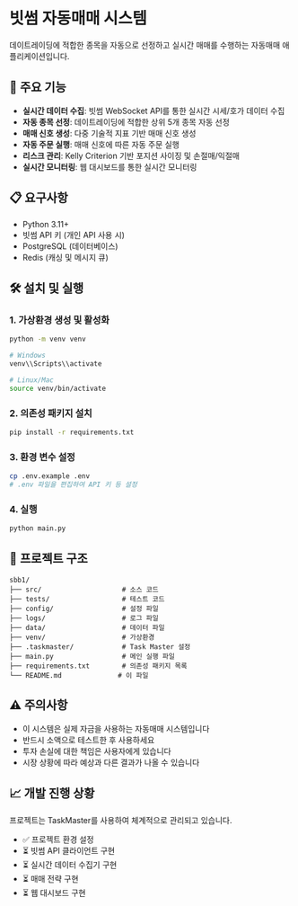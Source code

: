 # 빗썸 자동매매 시스템

데이트레이딩에 적합한 종목을 자동으로 선정하고 실시간 매매를 수행하는 자동매매 애플리케이션입니다.

## 🚀 주요 기능

- **실시간 데이터 수집**: 빗썸 WebSocket API를 통한 실시간 시세/호가 데이터 수집
- **자동 종목 선정**: 데이트레이딩에 적합한 상위 5개 종목 자동 선정
- **매매 신호 생성**: 다중 기술적 지표 기반 매매 신호 생성
- **자동 주문 실행**: 매매 신호에 따른 자동 주문 실행
- **리스크 관리**: Kelly Criterion 기반 포지션 사이징 및 손절매/익절매
- **실시간 모니터링**: 웹 대시보드를 통한 실시간 모니터링

## 📋 요구사항

- Python 3.11+
- 빗썸 API 키 (개인 API 사용 시)
- PostgreSQL (데이터베이스)
- Redis (캐싱 및 메시지 큐)

## 🛠️ 설치 및 실행

### 1. 가상환경 생성 및 활성화

```bash
python -m venv venv

# Windows
venv\\Scripts\\activate

# Linux/Mac
source venv/bin/activate
```

### 2. 의존성 패키지 설치

```bash
pip install -r requirements.txt
```

### 3. 환경 변수 설정

```bash
cp .env.example .env
# .env 파일을 편집하여 API 키 등 설정
```

### 4. 실행

```bash
python main.py
```

## 📁 프로젝트 구조

```
sbb1/
├── src/                    # 소스 코드
├── tests/                  # 테스트 코드
├── config/                 # 설정 파일
├── logs/                   # 로그 파일
├── data/                   # 데이터 파일
├── venv/                   # 가상환경
├── .taskmaster/            # Task Master 설정
├── main.py                 # 메인 실행 파일
├── requirements.txt        # 의존성 패키지 목록
└── README.md              # 이 파일

```

## ⚠️ 주의사항

- 이 시스템은 실제 자금을 사용하는 자동매매 시스템입니다
- 반드시 소액으로 테스트한 후 사용하세요
- 투자 손실에 대한 책임은 사용자에게 있습니다
- 시장 상황에 따라 예상과 다른 결과가 나올 수 있습니다

## 📈 개발 진행 상황

프로젝트는 TaskMaster를 사용하여 체계적으로 관리되고 있습니다.

- ✅ 프로젝트 환경 설정
- ⏳ 빗썸 API 클라이언트 구현
- ⏳ 실시간 데이터 수집기 구현
- ⏳ 매매 전략 구현
- ⏳ 웹 대시보드 구현